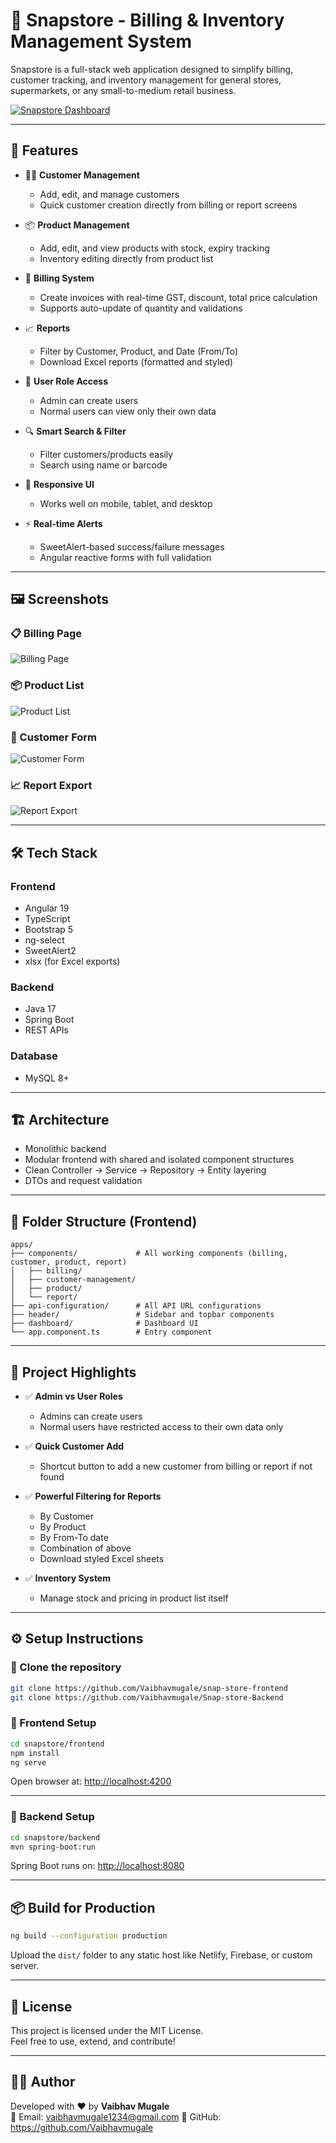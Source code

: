 
# 🧾 Snapstore - Billing & Inventory Management System

Snapstore is a full-stack web application designed to simplify billing, customer tracking, and inventory management for general stores, supermarkets, or any small-to-medium retail business.

[![Snapstore Dashboard](./screenshots/dashboard.png)](https://github.com/user-attachments/assets/cbbfb754-8c5b-4483-8dfe-2316739d949b)

---

## 🚀 Features

- 🧍‍♂️ **Customer Management**
  - Add, edit, and manage customers
  - Quick customer creation directly from billing or report screens

- 📦 **Product Management**
  - Add, edit, and view products with stock, expiry tracking
  - Inventory editing directly from product list

- 🧾 **Billing System**
  - Create invoices with real-time GST, discount, total price calculation
  - Supports auto-update of quantity and validations

- 📈 **Reports**
  - Filter by Customer, Product, and Date (From/To)
  - Download Excel reports (formatted and styled)

- 🔐 **User Role Access**
  - Admin can create users
  - Normal users can view only their own data

- 🔍 **Smart Search & Filter**
  - Filter customers/products easily
  - Search using name or barcode

- 📱 **Responsive UI**
  - Works well on mobile, tablet, and desktop

- ⚡ **Real-time Alerts**
  - SweetAlert-based success/failure messages
  - Angular reactive forms with full validation

---

## 🖼 Screenshots

### 📋 Billing Page
![Billing Page](./screenshots/billing-page.png)

### 📦 Product List
![Product List](./screenshots/product-list.png)

### 👤 Customer Form
![Customer Form](./screenshots/customer-form.png)

### 📈 Report Export
![Report Export](./screenshots/report-export.png)

---

## 🛠️ Tech Stack

### Frontend
- Angular 19
- TypeScript
- Bootstrap 5
- ng-select
- SweetAlert2
- xlsx (for Excel exports)

### Backend
- Java 17
- Spring Boot
- REST APIs

### Database
- MySQL 8+

---

## 🏗️ Architecture

- Monolithic backend
- Modular frontend with shared and isolated component structures
- Clean Controller → Service → Repository → Entity layering
- DTOs and request validation

---

## 📁 Folder Structure (Frontend)

```
apps/
├── components/             # All working components (billing, customer, product, report)
│   ├── billing/
│   ├── customer-management/
│   ├── product/
│   └── report/
├── api-configuration/      # All API URL configurations
├── header/                 # Sidebar and topbar components
├── dashboard/              # Dashboard UI
└── app.component.ts        # Entry component
```

---

## 📌 Project Highlights

- ✅ **Admin vs User Roles**
  - Admins can create users
  - Normal users have restricted access to their own data only

- ✅ **Quick Customer Add**
  - Shortcut button to add a new customer from billing or report if not found

- ✅ **Powerful Filtering for Reports**
  - By Customer
  - By Product
  - By From-To date
  - Combination of above
  - Download styled Excel sheets

- ✅ **Inventory System**
  - Manage stock and pricing in product list itself

---

## ⚙️ Setup Instructions

### 🔹 Clone the repository

```bash
git clone https://github.com/Vaibhavmugale/snap-store-frontend
git clone https://github.com/Vaibhavmugale/Snap-store-Backend
```

### 🔹 Frontend Setup

```bash
cd snapstore/frontend
npm install
ng serve
```

Open browser at: [http://localhost:4200](http://localhost:4200)

---

### 🔹 Backend Setup

```bash
cd snapstore/backend
mvn spring-boot:run
```

Spring Boot runs on: [http://localhost:8080](http://localhost:8080)

---

## 📦 Build for Production

```bash
ng build --configuration production
```

Upload the `dist/` folder to any static host like Netlify, Firebase, or custom server.

---

## 📃 License

This project is licensed under the MIT License.  
Feel free to use, extend, and contribute!

---

## 👨‍💻 Author

Developed with ❤️ by **Vaibhav Mugale**  
📧 Email: vaibhavmugale1234@gmail.com 
🔗 GitHub: https://github.com/Vaibhavmugale
